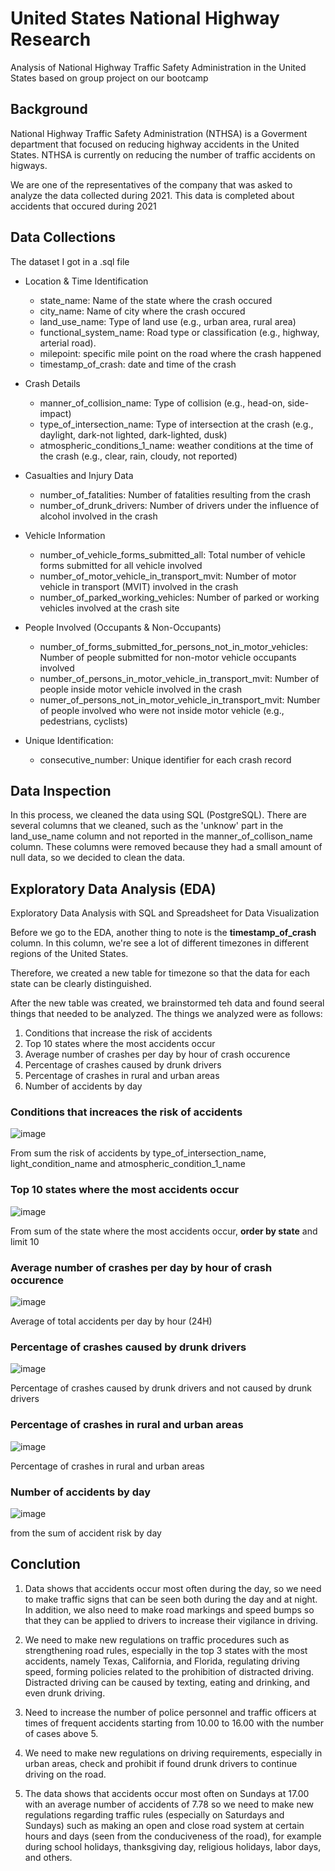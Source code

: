 # **United States National Highway Research**

Analysis of National Highway Traffic Safety Administration in the United States based on group project on our bootcamp

## **Background**

National Highway Traffic Safety Administration (NTHSA) is a Goverment department that focused on reducing highway accidents in the United States. NTHSA is currently on reducing the number of traffic accidents on higways.

We are one of the representatives of the company that was asked to analyze the data collected during 2021. This data is completed about accidents that occured during 2021

## **Data Collections**

The dataset I got in a .sql file

- Location & Time Identification
  - state_name: Name of the state where the crash occured
  - city_name: Name of city where the crash occured
  - land_use_name: Type of land use (e.g., urban area, rural area)
  - functional_system_name: Road type or classification (e.g., highway, arterial      road).
  - milepoint: specific mile point on the road where the crash happened
  - timestamp_of_crash: date and time of the crash

- Crash Details
  - manner_of_collision_name: Type of collision (e.g., head-on, side-impact)
  - type_of_intersection_name: Type of intersection at the crash (e.g., daylight,     dark-not lighted, dark-lighted, dusk)
  - atmospheric_conditions_1_name: weather conditions at the time of the crash        (e.g., clear, rain, cloudy, not reported)
    
- Casualties and Injury Data 
  - number_of_fatalities: Number of fatalities resulting from the crash
  - number_of_drunk_drivers: Number of drivers under the influence of alcohol         involved in the crash

- Vehicle Information
  - number_of_vehicle_forms_submitted_all: Total number of vehicle forms 
    submitted for all vehicle involved
  - number_of_motor_vehicle_in_transport_mvit: Number of motor vehicle in             transport (MVIT) involved in the crash
  - number_of_parked_working_vehicles: Number of parked or working vehicles           involved at the crash site

- People Involved (Occupants & Non-Occupants)
  - number_of_forms_submitted_for_persons_not_in_motor_vehicles: Number of people     submitted for non-motor vehicle occupants involved
  - number_of_persons_in_motor_vehicle_in_transport_mvit: Number of people inside     motor vehicle involved in the crash
  - numer_of_persons_not_in_motor_vehicle_in_transport_mvit: Number of people         involved who were not inside motor vehicle (e.g., pedestrians, cyclists)

- Unique Identification:
  - consecutive_number: Unique identifier for each crash record

## **Data Inspection**

In this process, we cleaned the data using SQL (PostgreSQL). There are several columns that we cleaned, such as the 'unknow' part in the land_use_name column and not reported in the manner_of_collison_name column. 
These columns were removed because they had a small amount of null data, so we decided to clean the data.

## **Exploratory Data Analysis (EDA)**
Exploratory Data Analysis with SQL and Spreadsheet for Data Visualization

Before we go to the EDA, another thing to note is the **timestamp_of_crash** column. In this column, we're see a lot of different timezones in different regions of the United States. 

Therefore, we created a new table for timezone so that the data for each state can be clearly distinguished. 

After the new table was created, we brainstormed teh data and found seeral things that needed to be analyzed. The things we analyzed were as follows:

1. Conditions that increase the risk of accidents
2. Top 10 states where the most accidents occur
3. Average number of crashes per day by hour of crash occurence
4. Percentage of crashes caused by drunk drivers
5. Percentage of crashes in rural and urban areas
6. Number of accidents by day

### **Conditions that increaces the risk of accidents**
![image](https://github.com/user-attachments/assets/21f41b73-9ade-42f3-81de-63c83db6328f)

From sum the risk of accidents by type_of_intersection_name, light_condition_name and atmospheric_condition_1_name 

### **Top 10 states where the most accidents occur**
![image](https://github.com/user-attachments/assets/436ef993-1e2a-440b-a9e7-3168fb0a97db)

From sum of the state where the most accidents occur, **order by state** and limit 10

### **Average number of crashes per day by hour of crash occurence**

![image](https://github.com/user-attachments/assets/f51fba91-2cfd-4737-8812-ddec3738993b)

Average of total accidents per day by hour (24H)

### **Percentage of crashes caused by drunk drivers**

![image](https://github.com/user-attachments/assets/20a4219c-5c57-4bab-bfff-67ae8507c495)

Percentage of crashes caused by drunk drivers and not caused by drunk drivers

### **Percentage of crashes in rural and urban areas**

![image](https://github.com/user-attachments/assets/0aae5343-cf2e-4530-9c53-1137558f8565)

Percentage of crashes in rural and urban areas

### **Number of accidents by day**

![image](https://github.com/user-attachments/assets/5ea4b1aa-737c-42b4-9b61-b11e82881b48)

from the sum of accident risk by day

## **Conclution**
1. Data shows that accidents occur most often during the day, so we need to make traffic signs that can be seen both during the day and at night. In addition, we also need to make road markings and speed bumps so that they can be applied to drivers to increase their vigilance in driving.
   
2. We need to make new regulations on traffic procedures such as strengthening road rules, especially in the top 3 states with the most accidents, namely Texas, California, and Florida, regulating driving speed, forming policies related to the prohibition of distracted driving. Distracted driving can be caused by texting, eating and drinking, and even drunk driving.

3. Need to increase the number of police personnel and traffic officers at times of frequent accidents starting from 10.00 to 16.00 with the number of cases above 5.

4. We need to make new regulations on driving requirements, especially in urban areas, check and prohibit if found drunk drivers to continue driving on the road.

5. The data shows that accidents occur most often on Sundays at 17.00 with an average number of accidents of 7.78 so we need to make new regulations regarding traffic rules (especially on Saturdays and Sundays) such as making an open and close road system at certain hours and days (seen from the conduciveness of the road), for example during school holidays, thanksgiving day, religious holidays, labor days, and others.
